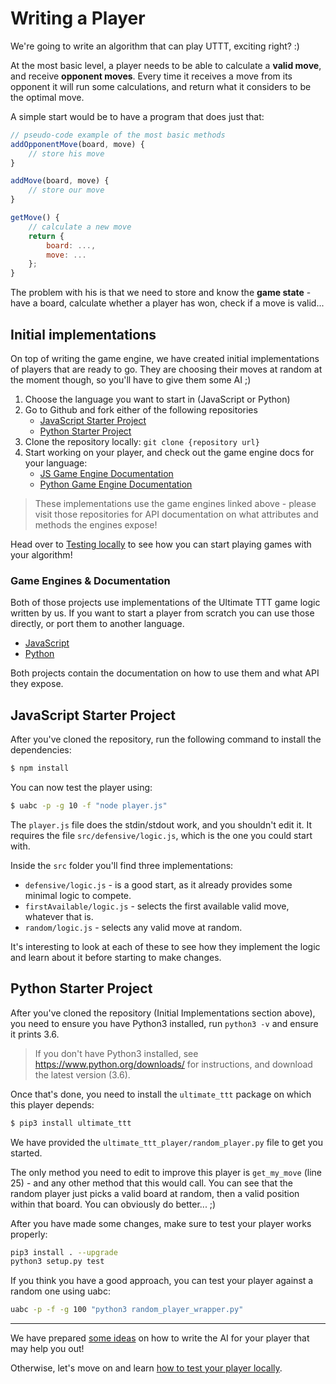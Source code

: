 # Writing a Player

We're going to write an algorithm that can play UTTT, exciting right? :)

At the most basic level, a player needs to be able to calculate a **valid move**, and receive **opponent moves**. Every time it receives a move from its opponent it will run some calculations, and return what it considers to be the optimal move.

A simple start would be to have a program that does just that:

```js
// pseudo-code example of the most basic methods
addOpponentMove(board, move) {
    // store his move
}

addMove(board, move) {
    // store our move
}

getMove() {
    // calculate a new move
    return {
        board: ...,
        move: ...
    };
}
```

The problem with his is that we need to store and know the **game state** - have a board, calculate whether a player has won, check if a move is valid...

## Initial implementations

On top of writing the game engine, we have created initial implementations of players that are ready to go. They are choosing their moves at random at the moment though, so you'll have to give them some AI ;)

1. Choose the language you want to start in (JavaScript or Python)
1. Go to Github and fork either of the following repositories
    * [JavaScript Starter Project](https://github.com/socialgorithm/uttt-player-js)
    * [Python Starter Project](https://github.com/socialgorithm/uttt-player-py)
1. Clone the repository locally: `git clone {repository url}`
1. Start working on your player, and check out the game engine docs for your language:
    * [JS Game Engine Documentation](https://socialgorithm.org/ultimate-ttt-js/)
    * [Python Game Engine Documentation](http://ultimate-ttt-py.readthedocs.io/en/latest/)


> These implementations use the game engines linked above - please visit those repositories for API documentation on what attributes and methods the engines expose!

Head over to [Testing locally](testing_locally.md) to see how you can start playing games with your algorithm!

### Game Engines & Documentation

Both of those projects use implementations of the Ultimate TTT game logic written by us. If you want to start a player from scratch you can use those directly, or port them to another language.

* [JavaScript](https://github.com/socialgorithm/ultimate-ttt-js)
* [Python](https://github.com/socialgorithm/ultimate-ttt-py)

Both projects contain the documentation on how to use them and what API they expose.

## JavaScript Starter Project

After you've cloned the repository, run the following command to install the dependencies:

```bash
$ npm install
```

You can now test the player using:

```bash
$ uabc -p -g 10 -f "node player.js"
```

The `player.js` file does the stdin/stdout work, and you shouldn't edit it. It requires the file `src/defensive/logic.js`, which is the one you could start with.

Inside the `src` folder you'll find three implementations:

* `defensive/logic.js` - is a good start, as it already provides some minimal logic to compete.
* `firstAvailable/logic.js` - selects the first available valid move, whatever that is.
* `random/logic.js` - selects any valid move at random.

It's interesting to look at each of these to see how they implement the logic and learn about it before starting to make changes.

## Python Starter Project

After you've cloned the repository (Initial Implementations section above), you need to ensure you have Python3 installed, run `python3 -v` and ensure it prints 3.6.

> If you don't have Python3 installed, see https://www.python.org/downloads/ for instructions, and download the latest version (3.6).

Once that's done, you need to install the `ultimate_ttt` package on which this player depends:

```bash
$ pip3 install ultimate_ttt
```

We have provided the `ultimate_ttt_player/random_player.py` file to get you started.

The only method you need to edit to improve this player is `get_my_move` (line 25) - and any other method that this would call. You can see that the random player just picks a valid board at random, then a valid position within that board. You can obviously do better... ;)

After you have made some changes, make sure to test your player works properly:

```bash
pip3 install . --upgrade
python3 setup.py test
```

If you think you have a good approach, you can test your player against a random one using uabc:

```bash
uabc -p -f -g 100 "python3 random_player_wrapper.py"
```

--------

We have prepared [some ideas](ideas.md) on how to write the AI for your player that may help you out!

Otherwise, let's move on and learn [how to test your player locally](testing_locally.md).
